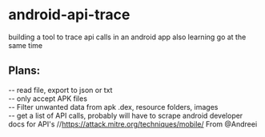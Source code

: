 # android-api-trace
building a tool to trace api calls in an android app also learning go at the same time

## Plans:
-- read file, export to json or txt  
-- only accept APK files  
-- Filter unwanted data from apk .dex, resource folders, images  
-- get a list of API calls, probably will have to scrape android developer docs for API's  //https://attack.mitre.org/techniques/mobile/ From @Andreei
